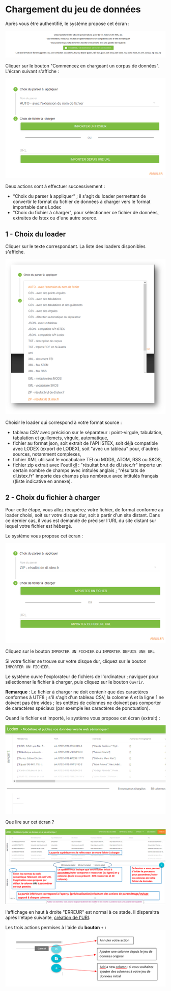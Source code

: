 # Chargement du jeu de données

Après vous être authentifié, le système propose cet écran : 

![](../.gitbook/assets/image%20%2834%29.png)

Cliquer sur le bouton "Commencez en chargeant un corpus de données". L'écran suivant s'affiche :

![](../.gitbook/assets/image%20%2816%29.png)

Deux actions sont à effectuer successivement :

* “Choix du parser à appliquer” ; il s'agit du loader permettant de convertir le format du fichier de données à charger vers le format importable dans Lodex
* "Choix du fichier à charger", pour sélectionner ce fichier de données, extraites de Istex ou d'une autre  source.

## 1 - Choix du loader

Cliquer sur le texte correspondant. La liste des loaders disponibles s'affiche. 

![](../.gitbook/assets/image%20%2817%29.png)

 Choisir le loader qui correspond à votre format source :

  
- tableau CSV avec précision sur le séparateur : point-virgule, tabulation, tabulation et guillemets, virgule, automatique,  
- fichier au format json, soit extrait de l'API ISTEX, soit déjà compatible avec LODEX \(export de LODEX\), soit "avec un tableau" pour, d'autres sources, notamment complexes,  
- fichier XML utilisant le vocabulaire TEI ou MODS, ATOM, RSS ou SKOS,  
- fichier zip extrait avec l'outil [dl](https://dl.istex.fr/)  : "résultat brut de dl.istex.fr" importe un certain nombre de champs avec intitulés anglais ; "résultats de dl.istex.fr" importe des champs plus nombreux avec intitulés français \(\(liste indicative en annexe\).



## 2 - Choix du fichier à charger

Pour cette étape, vous allez récupérez votre fichier, de format conforme au loader choisi, soit sur votre disque dur, soit à partir d'un site distant. Dans ce dernier cas, il vous est demandé de préciser l'URL du site distant sur lequel votre fichier est hébergé.

Le système vous propose cet écran : 

![](../.gitbook/assets/image%20%2819%29.png)

 Cliquez sur le bouton `IMPORTER UN FICHIER` ou  `IMPORTER DEPUIS UNE URL`



Si votre fichier se trouve sur votre disque dur, cliquez sur le bouton `IMPORTER UN FICHIER`. 

Le système ouvre l'explorateur de fichiers de l'ordinateur ; naviguer pour sélectionner le fichier à charger, puis cliquez sur le bouton `Ouvrir`.

 **Remarque** : Le fichier à charger ne doit contenir que des caractères conformes à UTF8 ; s'il s'agit d'un tableau CSV, la colonne A et la ligne 1 ne doivent pas être vides ; les entêtes de colonnes ne doivent pas comporter de caractères spéciaux \(par exemple les caractères de ponctuation\).

Quand le fichier est importé, le système vous propose cet écran \(extrait\) :

![](../.gitbook/assets/image%20%2824%29.png)

Que lire sur cet écran ?

![](../.gitbook/assets/image%20%2821%29.png)

l'affichage en haut à droite "ERREUR" est normal à ce stade. Il disparaitra après l'étape suivante,  [création de l'URI](creationuri.md).

Les trois actions permises à l'aide du **bouton** `+` **:**  ![Les boutons d&apos;ajout de colonne](../.gitbook/assets/ecranchargementdonnees6.png) 

